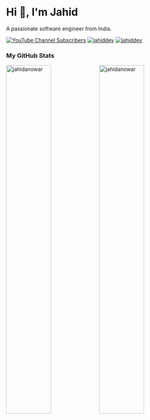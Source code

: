 <h1>Hi 👋, I'm Jahid</h1>
<p>A passionate software engineer from India.</p>

<div align="left" inline>
<span align="left"><a href="https://www.youtube.com/@jahiddev?sub_confirmation=1"><img alt="YouTube Channel Subscribers" src="https://img.shields.io/youtube/channel/subscribers/UCeLvns7Gwo_aq18-GKT-yww?style=for-the-badge&logo=youtube&logoColor=white"></a></span>
<span align="left"> <a href="https://twitter.com/jahiddev" target="blank"><img src="https://img.shields.io/twitter/follow/jahiddev?logo=twitter&style=for-the-badge" alt="jahiddev" /></a> </span>
<span align="left"> <a href="https://www.linkedin.com/in/jahidDev/" target="blank"><img src="https://img.shields.io/badge/LinkedIn-0077B5?style=for-the-badge&logo=linkedin&logoColor=white" alt="jahiddev" /></a> </span>
</div>

### My GitHub Stats
<div>
<img align="center" width="49%" src="https://github-readme-streak-stats.herokuapp.com/?user=jahidanowar&" alt="jahidanowar" />
<img align="center" width="49%"  src="https://github-readme-stats.vercel.app/api?username=jahidanowar&show_icons=true&locale=en" alt="jahidanowar" />
</div>
